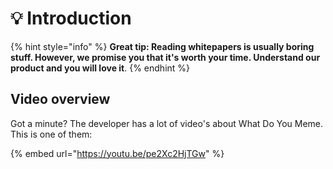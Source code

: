 # 💡 Introduction

{% hint style="info" %}
**Great tip: Reading whitepapers is usually boring stuff. However, we promise you that it's worth your time. Understand our product and you will love it**.
{% endhint %}

## Video overview

Got a minute? The developer has a lot of video's about What Do You Meme. This is one of them:

{% embed url="https://youtu.be/pe2Xc2HjTGw" %}
